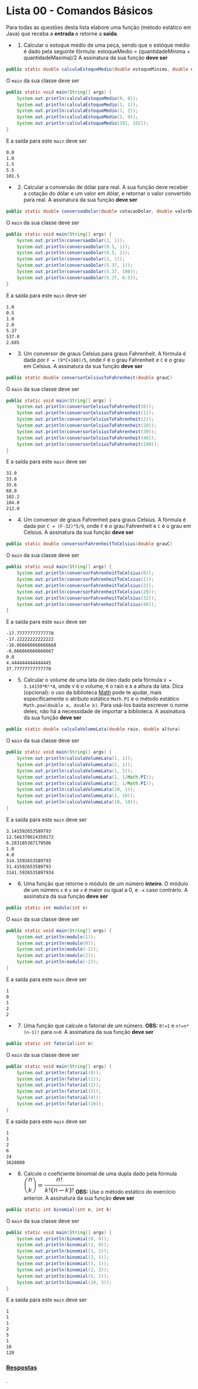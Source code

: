# Lista 00 - Comandos Básicos

Para todas as questões desta lista elabore uma função (método estático em Java) que receba a **entrada** e retorne a **saída**.





* 1. Calcular o estoque médio de uma peça, sendo que o estóque médio é dado pela seguinte fórmula:
estoqueMedio = (quantidadeMinima + quantidadeMaxima)/2
A assinatura da sua função **deve ser**
``` java
public static double calculaEstoqueMedio(double estoqueMinimo, double estoqueMaximo)
```
O `main` da sua classe deve ser
``` java
public static void main(String[] args) {
    System.out.println(calculaEstoqueMedio(0, 0));
    System.out.println(calculaEstoqueMedio(1, 1));
    System.out.println(calculaEstoqueMedio(1, 2));
    System.out.println(calculaEstoqueMedio(2, 9));
    System.out.println(calculaEstoqueMedio(101, 102));
}
```
E a saída para este `main` deve ser
``` shell_session
0.0
1.0
1.5
5.5
101.5
```






* 2. Calcular a conversão de dólar para real. A sua função deve receber a cotação do dólar e um valor em dólar, e retornar o valor convertido para real.
A assinatura da sua função **deve ser**
``` java
public static double conversaoDolar(double cotacaoDolar, double valorDolar)
```
O `main` da sua classe deve ser
``` java
public static void main(String[] args) {
    System.out.println(conversaoDolar(1, 1));
    System.out.println(conversaoDolar(0.5, 1));
    System.out.println(conversaoDolar(0.5, 2));
    System.out.println(conversaoDolar(2, 1));
    System.out.println(conversaoDolar(5.37, 1));
    System.out.println(conversaoDolar(5.37, 100));
    System.out.println(conversaoDolar(5.37, 0.5));
}
```
E a saída para este `main` deve ser
``` shell_session
1.0
0.5
1.0
2.0
5.37
537.0
2.685
```


* 3. Um conversor de graus Celsius para graus Fahrenheit. A fórmula é dada por `F = (9*C+160)/5`, onde `F` é o grau Fahrenheit e `C` é o grau em Celsius.
A assinatura da sua função **deve ser**
``` java
public static double conversorCelsiusToFahrenheit(double grauC)
```
O `main` da sua classe deve ser
``` java
public static void main(String[] args) {
    System.out.println(conversorCelsiusToFahrenheit(0));
    System.out.println(conversorCelsiusToFahrenheit(1));
    System.out.println(conversorCelsiusToFahrenheit(2));
    System.out.println(conversorCelsiusToFahrenheit(20));
    System.out.println(conversorCelsiusToFahrenheit(39));
    System.out.println(conversorCelsiusToFahrenheit(40));
    System.out.println(conversorCelsiusToFahrenheit(100));
}
```
E a saída para este `main` deve ser
``` shell_session
32.0
33.8
35.6
68.0
102.2
104.0
212.0
```

* 4. Um conversor de graus Fahrenheit para graus Celsius. A fórmula é dada por `C = (F-32)*5/9`, onde `F` é o grau Fahrenheit e `C` é o grau em Celsius.
A assinatura da sua função **deve ser**
``` java
public static double conversorFahrenheitToCelsius(double grauC)
```
O `main` da sua classe deve ser
``` java
public static void main(String[] args) {
    System.out.println(conversorFahrenheitToCelsius(0));
    System.out.println(conversorFahrenheitToCelsius(1));
    System.out.println(conversorFahrenheitToCelsius(2));
    System.out.println(conversorFahrenheitToCelsius(20));
    System.out.println(conversorFahrenheitToCelsius(32));
    System.out.println(conversorFahrenheitToCelsius(40));
}
```
E a saída para este `main` deve ser
``` shell_session
-17.77777777777778
-17.22222222222222
-16.666666666666668
-6.666666666666667
0.0
4.444444444444445
37.77777777777778
```







* 5. Calcular o volume de uma lata de óleo dado pela fórmula `V = 3.14159*R²*A`, onde `V` é o volume, `R` o raio e `A` a altura da lata.
Dica (opcional): o uso da biblioteca [Math](https://docs.oracle.com/javase/8/docs/api/java/lang/Math.html) pode te ajudar, mais especificamente o atributo estático `Math.PI` e o método estático `Math.pow(double a, double b)`. Para usá-los basta escrever o nome deles, não há a necessidade de importar a biblioteca.
A assinatura da sua função **deve ser**
``` java
public static double calculaVolumeLata(double raio, double altura)
```
O `main` da sua classe deve ser
``` java
public static void main(String[] args) {
    System.out.println(calculaVolumeLata(1, 1));
    System.out.println(calculaVolumeLata(2, 1));
    System.out.println(calculaVolumeLata(1, 2));
    System.out.println(calculaVolumeLata(1, 1/Math.PI));
    System.out.println(calculaVolumeLata(2, 1/Math.PI));
    System.out.println(calculaVolumeLata(10, 1));
    System.out.println(calculaVolumeLata(1, 10));
    System.out.println(calculaVolumeLata(10, 10));
}
```
E a saída para este `main` deve ser
``` shell_session
3.141592653589793
12.566370614359172
6.283185307179586
1.0
4.0
314.1592653589793
31.41592653589793
3141.5926535897934
```






* 6. Uma função que retorne o módulo de um número **inteiro**. O módulo de um número `x` é `x` se `x` é maior ou igual a 0, e `-x` caso contrário.
A assinatura da sua função **deve ser**
``` java
public static int modulo(int n)
```
O `main` da sua classe deve ser
``` java
public static void main(String[] args) {
    System.out.println(modulo(1));
    System.out.println(modulo(0));
    System.out.println(modulo(-1));
    System.out.println(modulo(2));
    System.out.println(modulo(-2));
}
```
E a saída para este `main` deve ser
``` shell_session
1
0
1
2
2
```







* 7. Uma função que calcule o fatorial de um número.
**OBS:** `0!=1` e `n!=n*(n-1)!` para `n>0`.
A assinatura da sua função **deve ser**
``` java
public static int fatorial(int n)
```

O `main` da sua classe deve ser
``` java
public static void main(String[] args) {
    System.out.println(fatorial(0));
    System.out.println(fatorial(1));
    System.out.println(fatorial(2));
    System.out.println(fatorial(3));
    System.out.println(fatorial(4));
    System.out.println(fatorial(10));
}
```
E a saída para este `main` deve ser
``` shell_session
1
1
2
6
24
3628800
```









* 8. Calcule o coeficiente binomial de uma dupla dado pela fórmula
![equation](binomial.png)
**OBS:** Use o método estático do exercício anterior.
A assinatura da sua função **deve ser**
``` java
public static int binomial(int n, int k)
```

O `main` da sua classe deve ser
``` java
public static void main(String[] args) {
    System.out.println(binomial(0, 0));
    System.out.println(binomial(1, 0));
    System.out.println(binomial(1, 1));
    System.out.println(binomial(2, 1));
    System.out.println(binomial(5, 1));
    System.out.println(binomial(2, 2));
    System.out.println(binomial(5, 2));
    System.out.println(binomial(10, 3));
}
```
E a saída para este `main` deve ser
``` shell_session
1
1
1
2
5
1
10
120
```


### [Respostas](../../workspace/Lab00)












.
